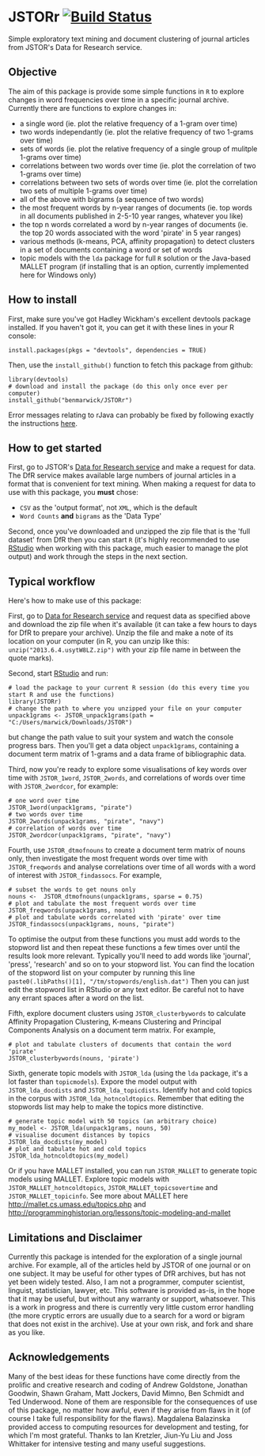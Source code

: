 JSTORr  [![Build Status](https://travis-ci.org/benmarwick/JSTORr.svg?branch=master)](https://travis-ci.org/benmarwick/JSTORr)
======

Simple exploratory text mining and document clustering of journal articles from JSTOR's Data for Research service.

Objective
----
The aim of this package is provide some simple functions in `R` to explore changes in word frequencies over time in a specific journal archive. Currently there are functions to explore changes in:
- a single word (ie. plot the relative frequency of a 1-gram over time)
- two words independantly (ie. plot the relative frequency of two 1-grams over time)
- sets of words (ie. plot the relative frequency of a single group of mulitple 1-grams over time)
- correlations between two words over time (ie. plot the correlation of two 1-grams over time)
- correlations between two sets of words over time (ie. plot the correlation two sets of multiple 1-grams over time)
- all of the above with bigrams (a sequence of two words)
- the most frequent words by n-year ranges of documents (ie. top words in all documents published in 2-5-10 year ranges, whatever you like)
- the top n words correlated a word by n-year ranges of documents (ie. the top 20 words associated with the word 'pirate' in 5 year ranges)
- various methods (k-means, PCA, affinity propagation) to detect clusters in a set of documents containing a word or set of words
- topic models with the `lda` package for full `R` solution or the Java-based MALLET program (if installing that is an option, currently implemented here for Windows only) 

How to install
----
First, make sure you've got Hadley Wickham's excellent devtools package installed. If you haven't got it, you can get it with these lines in your R console:

```
install.packages(pkgs = "devtools", dependencies = TRUE)
```
Then, use the `install_github()` function to fetch this package from github:

```
library(devtools)
# download and install the package (do this only once ever per computer)
install_github("benmarwick/JSTORr")
```
Error messages relating to rJava can probably be fixed by following exactly the instructions [here][SOrJava].

How to get started
----
First, go to JSTOR's [Data for Research service][dfr] and make a request for data. The DfR service makes available large numbers of journal articles in a format that is convenient for text mining. When making a request for data to use with this package, you **must** chose:
- `CSV` as the 'output format', not `XML`, which is the default
- `Word Counts` **and** `bigrams` as the 'Data Type'

Second, once you've downloaded and unzipped the zip file that is the 'full dataset' from DfR then you can start `R` (it's highly recommended to use [RStudio][rstudio] when working with this package, much easier to manage the plot output) and work through the steps in the next section.

Typical workflow
----
Here's how to make use of this package:

First, go to [Data for Research service][dfr] and request data as specified above and download the zip file when it's available (it can take a few hours to days for DfR to prepare your archive). Unzip the file and make a note of its location on your computer (in R, you can unzip like this: `unzip("2013.6.4.usytW8LZ.zip")` with your zip file name in between the quote marks).

Second, start [RStudio][rstudio] and run: 

```
# load the package to your current R session (do this every time you start R and use the functions)
library(JSTORr)
# change the path to where you unzipped your file on your computer
unpack1grams <- JSTOR_unpack1grams(path = "C:/Users/marwick/Downloads/JSTOR")
```
but change the path value to suit your system and watch the console progress bars. Then you'll get a data object `unpack1grams`, containing a document term matrix of 1-grams and a data frame of bibliographic data.

Third, now you're ready to explore some visualisations of key words over time with `JSTOR_1word`, `JSTOR_2words`, and correlations of words over time with `JSTOR_2wordcor`, for example:

```
# one word over time
JSTOR_1word(unpack1grams, "pirate")
# two words over time
JSTOR_2words(unpack1grams, "pirate", "navy")
# correlation of words over time
JSTOR_2wordcor(unpack1grams, "pirate", "navy")
```

Fourth, use `JSTOR_dtmofnouns` to create a document term matrix of nouns only, then investigate the most frequent words over time with `JSTOR_freqwords` and analyse correlations over time of all words with a word of interest with `JSTOR_findassocs`.  For example,

```
# subset the words to get nouns only
nouns <-  JSTOR_dtmofnouns(unpack1grams, sparse = 0.75)
# plot and tabulate the most frequent words over time
JSTOR_freqwords(unpack1grams, nouns)
# plot and tabulate words correlated with 'pirate' over time
JSTOR_findassocs(unpack1grams, nouns, "pirate")
```

To optimise the output from these functions you must add words to the stopword list and then repeat these functions a few times over until the results look more relevant. Typically you'll need to add words like 'journal', 'press', 'research' and so on to your stopword list. You can find the location of the stopword list on your computer by running this line `paste0(.libPaths()[1], "/tm/stopwords/english.dat")` Then you can just edit the stopword list in RStudio or any text editor. Be careful not to have any errant spaces after a word on the list.

Fifth, explore document clusters using `JSTOR_clusterbywords` to calculate Affinity Propagation Clustering, K-means Clustering and Principal Components Analysis on a document term matrix. For example, 

```
# plot and tabulate clusters of documents that contain the word 'pirate'
JSTOR_clusterbywords(nouns, 'pirate')
```

Sixth, generate topic models with `JSTOR_lda` (using the `lda` package, it's a lot faster than `topicmodels`). Expore the model output with `JSTOR_lda_docdists` and `JSTOR_lda_topicdists`. Identify hot and cold topics in the corpus with `JSTOR_lda_hotncoldtopics`. Remember that editing the stopwords list may help to make the topics more distinctive. 

```
# generate topic model with 50 topics (an arbitrary choice)
my_model <- JSTOR_lda(unpack1grams, nouns, 50)
# visualise document distances by topics
JSTOR_lda_docdists(my_model)
# plot and tabulate hot and cold topics
JSTOR_lda_hotncoldtopics(my_model)
```

Or if you have MALLET installed, you can run `JSTOR_MALLET` to generate topic models using MALLET. Explore topic models with `JSTOR_MALLET_hotncoldtopics`, `JSTOR_MALLET_topicsovertime` and `JSTOR_MALLET_topicinfo`. See more about MALLET here http://mallet.cs.umass.edu/topics.php and http://programminghistorian.org/lessons/topic-modeling-and-mallet 

Limitations and Disclaimer
----
Currently this package is intended for the exploration of a single journal archive. For example, all of the articles held by JSTOR of one journal or on one subject. It may be useful for other types of DfR archives, but has not yet been widely tested. Also, I am not a programmer, computer scientist, linguist, statistician, lawyer, etc. This software is provided as-is, in the hope that it may be useful, but without any warranty or support, whatsoever. This is a work in progress and there is currently very little custom error handling (the more cryptic errors are usually due to a search for a word or bigram that does not exist in the archive). Use at your own risk, and fork and share as you like. 

Acknowledgements
----
Many of the best ideas for these functions have come directly from the prolific and creative research and coding of Andrew Goldstone, Jonathan Goodwin, Shawn Graham, Matt Jockers, David Mimno, Ben Schmidt and Ted Underwood. None of them are responsible for the consequences of use of this package, no matter how awful, even if they arise from flaws in it (of course I take full responsibility for the flaws). Magdalena Balazinska provided access to computing resources for development and testing, for which I'm most grateful. Thanks to Ian Kretzler, Jiun-Yu Liu and Joss Whittaker for intensive testing and many useful suggestions.
  
  [dfr]:http://dfr.jstor.org/
  [SOrJava]:http://stackoverflow.com/a/7604469/1036500
  [rstudio]:http://www.rstudio.com/ide/download/
  
